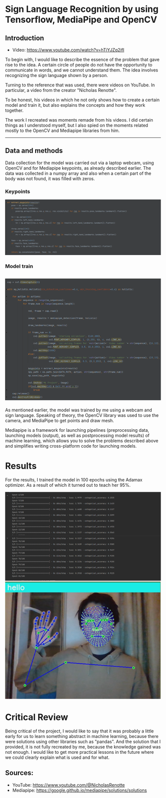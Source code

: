 # Sign Language Recognition by using Tensorflow, MediaPipe and OpenCV

## Introduction

- Video: https://www.youtube.com/watch?v=hTiYJZq2ifI

To begin with, I would like to describe the essence of the problem that gave rise to the idea. A certain circle of people do not have the opportunity to communicate in words, and we cannot understand them.
The idea involves recognizing the sign language shown by a person.

Turning to the reference that was used, there were videos on YouTube. In particular, a video from the creator "Nicholas Renotte".

To be honest, his videos in which he not only shows how to create a certain model and train it, but also explains the concepts and how they work together.

The work I recreated was moments remade from his videos. I did certain things as I understood myself, but I also spied on the moments related mostly to the OpenCV and Mediapipe libraries from him.

---

## Data and methods

Data collection for the model was carried out via a laptop webcam, using OpenCV and for Mediapipe keypoints, as already described earlier. The data was collected in a numpy array and also when a certain part of the body was not found, it was filled with zeros.

### Keypoints

![Code example of extracting keypoints](/assets/extract.png)

### Model train

## ![Model training](/assets/train.png)

As mentioned earlier, the model was trained by me using a webcam and sign language. Speaking of theory, the OpenCV library was used to use the camera, and MediaPipe to get points and draw mesh.

Mediapipe is a framework for launching pipelines (preprocessing data, launching models (output), as well as postprocessing model results) of machine learning, which allows you to solve the problems described above and simplifies writing cross-platform code for launching models.

# Results

For the results, I trained the model in 100 epochs using the Adamax optimizer.
As a result of which it turned out to teach her 95%.

![Epochs](assets/epoch.png)
![Hello](assets/Hello.png)

# Critical Review

Being critical of the project, I would like to say that it was probably a little early for us to learn something abstract in machine learning, because there were solutions using other libraries such as "pandas".
And the solution that I provided, it is not fully recreated by me, because the knowledge gained was not enough. I would like to get more practical lessons in the future where we could clearly explain what is used and for what.

## Sources:

- YouTube: https://www.youtube.com/@NicholasRenotte
- Mediapipe: https://google.github.io/mediapipe/solutions/solutions
